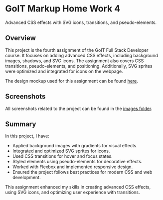 # GoIT Markup Home Work 4

Advanced CSS effects with SVG icons, transitions, and pseudo-elements.

## Overview
This project is the fourth assignment of the GoIT Full Stack Developer course. It focuses on adding advanced CSS effects, including background images, shadows, and SVG icons. The assignment also covers CSS transitions, pseudo-elements, and positioning. Additionally, SVG sprites were optimized and integrated for icons on the webpage.

The design mockup used for this assignment can be found [here](https://www.figma.com/design/wuEpGhwCepGCOUw7mZFRac/Web-Studio-(Version-5.0)?node-id=0-1&node-type=canvas&t=iMO7bWQ8BFWCih1e-0).

## Screenshots
All screenshots related to the project can be found in the [images folder](./images).

## Summary
In this project, I have:
- Applied background images with gradients for visual effects.
- Integrated and optimized SVG sprites for icons.
- Used CSS transitions for hover and focus states.
- Styled elements using pseudo-elements for decorative effects.
- Worked with Flexbox and implemented responsive design.
- Ensured the project follows best practices for modern CSS and web development.

This assignment enhanced my skills in creating advanced CSS effects, using SVG icons, and optimizing user experience with transitions.
